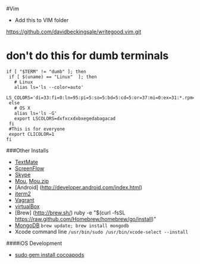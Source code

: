 

#Vim 

- Add this to VIM folder 

https://github.com/davidbeckingsale/writegood.vim.git





# don't do this for dumb terminals
```
if [ "$TERM" != "dumb" ]; then
 if [ $(uname) == "Linux"  ]; then
   # Linux
   alias ls='ls --color=auto'
   LS_COLORS='di=33:fi=0:ln=95:pi=5:so=5:bd=5:cd=5:or=37:mi=0:ex=31:*.rpm=90'
 else
   # OS X   
   alias ls='ls -G'
   export LSCOLORS=dxfxcxdxbxegedabagacad
 fi
 #This is for everyone       
 export CLICOLOR=1
fi
```

###Other Installs

- [TextMate](http://macromates.com/)
- [ScreenFlow](http://www.telestream.net/screenflow/overview.htm)
- [Skype](http://www.skype.com)
- [Mou](http://mouapp.com/ ), [Mou.zip](http://mouapp.com/download/Mou.zip) 
- [Android] (http://developer.android.com/index.html)
- [iterm2](http://www.iterm2.com/#/section/home)
- [Vagrant](http://www.vagrantup.com/)
- [virtualBox](https://www.virtualbox.org/)
- [Brew] (http://brew.sh/)  ruby -e "$(curl -fsSL https://raw.github.com/Homebrew/homebrew/go/install)" 
- [MongoDB](http://mongodb.com) ```brew update; brew install mongodb```
- Xcode command line ``` /usr/bin/sudo /usr/bin/xcode-select --install ```


####iOS Development
- [sudo gem install cocoapods](http://cocoapods.org/)

